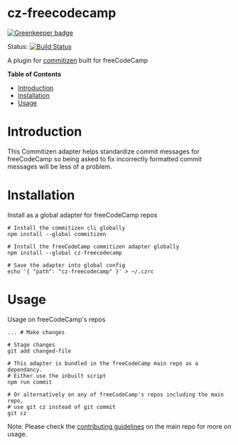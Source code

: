# cz-freecodecamp

[![Greenkeeper badge](https://badges.greenkeeper.io/freeCodeCamp/cz-freecodecamp.svg)](https://greenkeeper.io/)

Status:
[![Build Status](https://travis-ci.org/freeCodeCamp/cz-freecodecamp.svg?branch=master)](https://travis-ci.org/freeCodeCamp/cz-freecodecamp)

A plugin for [commitizen](https://github.com/commitizen/cz-cli) built for
freeCodeCamp

**Table of Contents**

- [Introduction](#introduction)
- [Installation](#installation)
- [Usage](#usage)

# Introduction

This Commitizen adapter helps standardize commit messages for freeCodeCamp so
being asked to fix incorrectly formatted commit messages will be less of a
problem.

# Installation

Install as a global adapter for freeCodeCamp repos

```shell
# Install the commitizen cli globally
npm install --global commitizen

# Install the freeCodeCamp commitizen adapter globally
npm install --global cz-freecodecamp

# Save the adapter into global config
echo '{ "path": "cz-freecodecamp" }' > ~/.czrc

```

# Usage

Usage on freeCodeCamp's repos

```shell
... # Make changes

# Stage changes
git add changed-file

# This adapter is bundled in the freeCodeCamp main repo as a dependancy.
# Either use the inbuilt script
npm run commit

# Or alternatively on any of freeCodeCamp's repos including the main repo,
# use git cz instead of git commit
git cz
```

Note: Please check the [contributing guidelines](https://github.com/freeCodeCamp/freeCodeCamp/blob/staging/CONTRIBUTING.md#method-1-editing-via-your-local-fork-recommended) on the main repo for more on usage.
